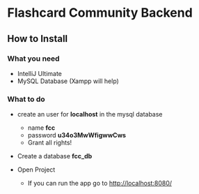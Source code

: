 # Flashcard Community Backend

## How to Install

### What you need

  - IntelliJ Ultimate
  - MySQL Database (Xampp will help)

### What to do

  - create an user for **localhost** in the mysql database
      - name **fcc**
      - password **u34o3MwWfigwwCws**
      - Grant all rights!

  - Create a database **fcc_db**
  
  - Open Project
      - If you can run the app go to [http://localhost:8080/](http://localhost:8080/)
